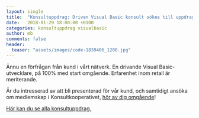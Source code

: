 ```yaml
---
layout: single
title:  "Konsultuppdrag: Driven Visual Basic konsult sökes till uppdrag i Göteborg"
date:   2018-01-29 18:00:00 +0100
categories: konsultuppdrag visualbasic
author: mb
comments: false
header:
  teaser: "assets/images/code-1839406_1280.jpg"
---
```

Ännu en förfrågan från kund i vårt nätverk. En drivande Visual Basic-utvecklare, på 100% med start omgående. Erfarenhet inom retail är meriterande.

Är du intresserad av att bli presenterad för vår kund, och samtidigt ansöka om medlemskap i Konsultkooperativet, [hör av dig omgående](https://konsult.coop/contact)!

[Här kan du se alla konsultuppdrag.](/blog/konsultuppdrag/)

<script type="application/ld+json"> {
  "@context" : "http://schema.org/",
  "@type" : "JobPosting",
  "title" : "Driven Visual Basic konsult sökes till uppdrag i Göteborg",
  "description" : "<p>En drivande Visual Basic-utvecklare, på 100% med start omgående. Erfarenhet inom retail är meriterande.</p>
    <p>Är du intresserad av att bli presenterad för vår kund, och samtidigt ansöka om medlemskap i Konsultkooperativet, <a href='https://konsult.coop/contact'>hör av dig omgående</a>!</p>
    <p><a href='https://konsult.coop/blog/konsultuppdrag/'>Här kan du se alla konsultuppdrag.</a></p>",
  "identifier": {
    "@type": "PropertyValue",
    "name": "Konsultkooperativet",
    "value": "2018012901"
  },
  "datePosted" : "2018-01-29",
  "validThrough" : "2018-03-29T00:00",
  "employmentType" : "CONTRACTOR",
  "hiringOrganization" : {
    "@type" : "Organization",
    "name" : "Konsultkooperativet",
    "sameAs" : "https://konsult.coop",
    "logo" : "https://konsult.coop/img/coop_orange-300x126.png"
  },
  "jobLocation" : {
    "@type" : "Place",
    "address" : {
      "@type" : "PostalAddress",
      "addressRegion": "NA",
      "addressLocality" : "Göteborg",
      "addressCountry": "SE"
    }
  }
}
</script>
